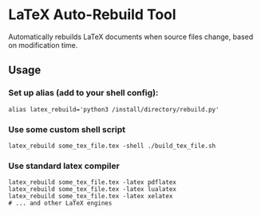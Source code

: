 # LaTeX Auto-Rebuild Tool

Automatically rebuilds LaTeX documents when source files change, based on modification time.

## Usage

### Set up alias (add to your shell config):
```shell
alias latex_rebuild='python3 /install/directory/rebuild.py'
```

### Use some custom shell script
```shell
latex_rebuild some_tex_file.tex -shell ./build_tex_file.sh
```

### Use standard latex compiler
```shell
latex_rebuild some_tex_file.tex -latex pdflatex
latex_rebuild some_tex_file.tex -latex lualatex
latex_rebuild some_tex_file.tex -latex xelatex
# ... and other LaTeX engines
```

